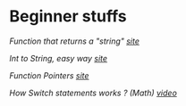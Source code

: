 # Beginner stuffs

_Function that returns a "string" [site](https://flaviocopes.com/c-return-string/)_

_Int to String, easy way [site](https://stackoverflow.com/questions/8257714/how-can-i-convert-an-int-to-a-string-in-c)_

_Function Pointers [site](https://www.geeksforgeeks.org/function-pointer-in-c/)_

_How Switch statements works ? (Math) [video](https://www.youtube.com/watch?v=fjUG_y5ZaL4)_
